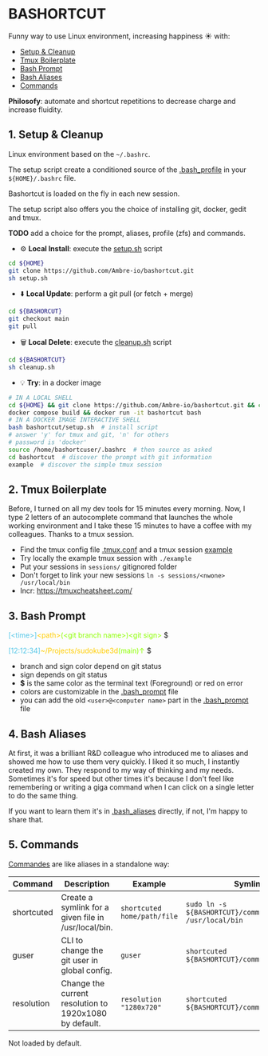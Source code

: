 # BASHORTCUT

Funny way to use Linux environment, increasing happiness ☀️ with:
- [Setup & Cleanup](#1-setup--cleanup)
- [Tmux Boilerplate](#2-tmux-boilerplate)
- [Bash Prompt](#3-bash-prompt)
- [Bash Aliases](#4-bash-aliases)
- [Commands](#5-commands)

**Philosofy**: automate and shortcut repetitions to decrease charge and increase fluidity.

## 1. Setup & Cleanup

Linux environment based on the `~/.bashrc`. 

The setup script create a conditioned source of the [.bash_profile](https://github.com/Ambre-io/bashortcut/blob/main/linux/.bash_profile) in your `${HOME}/.bashrc` file.

Bashortcut is loaded on the fly in each new session.

The setup script also offers you the choice of installing git, docker, gedit and tmux.

**TODO** add a choice for the prompt, aliases, profile (zfs) and commands.

- ⚙️ **Local Install**: execute the [setup.sh](https://github.com/Ambre-io/bashortcut/blob/main/setup.sh) script
```bash
cd ${HOME}
git clone https://github.com/Ambre-io/bashortcut.git
sh setup.sh
```
- ⬇️ **Local Update**: perform a git pull (or fetch + merge)
```bash
cd ${BASHORCUT}
git checkout main
git pull
```
- 🗑️ **Local Delete**: execute the [cleanup.sh](https://github.com/Ambre-io/bashortcut/blob/main/cleanup.sh) script
```bash
cd ${BASHORTCUT}
sh cleanup.sh
```
- 💡 **Try**: in a docker image 

```bash
# IN A LOCAL SHELL
cd ${HOME} && git clone https://github.com/Ambre-io/bashortcut.git && cd bashortcut
docker compose build && docker run -it bashortcut bash
# IN A DOCKER IMAGE INTERACTIVE SHELL
bash bashortcut/setup.sh  # install script
# answer 'y' for tmux and git, 'n' for others
# password is 'docker'
source /home/bashortcuser/.bashrc  # then source as asked
cd bashortcut  # discover the prompt with git information
example  # discover the simple tmux session
```

## 2. Tmux Boilerplate

Before, I turned on all my dev tools for 15 minutes every morning. Now, I type 2 letters of an autocomplete command
that launches the whole working environment and I take these 15 minutes to have a coffee with my colleagues.
Thanks to a tmux session.

- Find the tmux config file [.tmux.conf](https://github.com/Ambre-io/bashortcut/blob/main/tmux/.tmux.conf) and a tmux session [example](https://github.com/Ambre-io/bashortcut/blob/main/tmux/example)
- Try locally the example tmux session with `./example`
- Put your sessions in `sessions/` gitignored folder
- Don't forget to link your new sessions `ln -s sessions/<nwone> /usr/local/bin`
- Incr: https://tmuxcheatsheet.com/

## 3. Bash Prompt

<span style="color:#55c6e7">[&lt;time&gt;]</span><span style="color:#FFCC00FF">&lt;path&gt;</span><span style="color:#8CFF00FF">(&lt;git branch name&gt;)&lt;git sign&gt;</span> $

<span style="color:#55c6e7">[12:12:34]</span><span style="color:#FFCC00FF">~/Projects/sudokube3d</span><span style="color:#8CFF00FF">(main)↑</span> $

- branch and sign color depend on git status
- sign depends on git status
- **$** is the same color as the terminal text (Foreground) or red on error
- colors are customizable in the [.bash_prompt](https://github.com/Ambre-io/bashortcut/blob/main/linux/.bash_prompt#L148) file
- you can add the old `<user>@<computer name>` part in the [.bash_prompt](https://github.com/Ambre-io/bashortcut/blob/main/linux/.bash_prompt#L148) file

## 4. Bash Aliases

At first, it was a brilliant R&D colleague who introduced me to aliases and showed me how to use them very quickly.
I liked it so much, I instantly created my own. They respond to my way of thinking and my needs.
Sometimes it's for speed but other times it's because I don't feel like remembering or writing a giga command when I can click on a single letter to do the same thing.

If you want to learn them it's in [.bash_aliases](https://github.com/Ambre-io/bashortcut/blob/main/linux/.bash_aliases) directly, if not, I'm happy to share that.

## 5. Commands

[Commandes](https://github.com/Ambre-io/bashortcut/tree/main/commands) are like aliases in a standalone way:

| Command   | Description                                            | Example                     | Symlink it                                                     |
|------------|--------------------------------------------------------|-----------------------------|----------------------------------------------------------------|
| shortcuted | Create a symlink for a given file in /usr/local/bin.   | `shortcuted home/path/file` | `sudo ln -s ${BASHORTCUT}/commands/shortcuted /usr/local/bin`  |
| guser      | CLI to change the git user in global config.           | `guser`                     | `shortcuted ${BASHORTCUT}/commands/guser`                      |
| resolution | Change the current resolution to 1920x1080 by default. | `resolution "1280x720"`     | `shortcuted ${BASHORTCUT}/commands/resolution`                 |

Not loaded by default.
